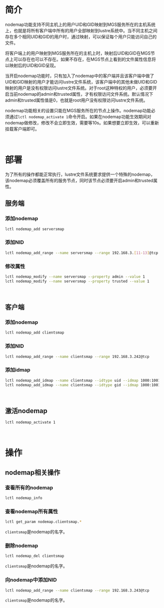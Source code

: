 # 简介
nodemap功能支持不同主机上的用户UID和GID映射到MGS服务所在的主机系统上，也就是将所有客户端中所有的用户全部映射到lustre系统中。当不同主机之间存在多个相同UID和GID的用户时，通过映射，可以保证每个用户只能访问自己的文件。

将客户端上的用户映射到MGS服务所在的主机上时，映射后UID和GID在MGS节点上可以存在也可以不存在。如果不存在，在MGS节点上看到的文件属性信息将以映射后的UID和GID呈现。

当开启nodemap功能时，只有加入了nodemap中的客户端并且该客户端中做了UID和GID映射的用户才能访问lustre文件系统，该客户端中的其他未做UID和GID映射的用户是没有权限访问lustre文件系统。对于root这种特权的用户，必须要开启当前nodemap的admin和trusted属性，才有权限访问文件系统。默认情况下admin和trusted属性值是0，也就是root用户没有权限访问lustre文件系统。

nodemap功能相关的设置只能在MGS服务所在的节点上操作。nodemap功能必须通过`lctl nodemap_activate 1`命令开启。如果在nodemap功能生效期间对nodemap做修改，修改不会立即生效，需要等10s。如果想要立即生效，可以重新挂载客户端即可。


&nbsp;
&nbsp;
# 部署
为了所有的操作都能正常执行，lustre文件系统要求提供一个特殊的nodemap，该nodemap必须覆盖所有的服务节点，同时该节点必须要开启admin和trusted属性。

## 服务端
### 添加nodemap
```bash
lctl nodemap_add serversmap
```

### 添加NID
```bash
lctl nodemap_add_range --name serversmap --range 192.168.3.[11-13]@tcp
```

### 修改属性
```bash
lctl nodemap_modify --name serversmap --property admin --value 1
lctl nodemap_modify --name serversmap --property trusted --value 1
```

&nbsp;
## 客户端
### 添加nodemap
```bash
lctl nodemap_add clientsmap
```

### 添加NID
```bash
lctl nodemap_add_range --name clientsmap --range 192.168.3.242@tcp
```

### 添加idmap
```bash
lctl nodemap_add_idmap --name clientsmap --idtype uid --idmap 1000:1001
lctl nodemap_add_idmap --name clientsmap --idtype gid --idmap 1000:1001
```

&nbsp;
## 激活nodemap
```bash
lctl nodemap_activate 1
```

&nbsp;
&nbsp;
# 操作
## nodemap相关操作
### 查看所有的nodemap
```bash
lctl nodemap_info
```

### 查看nodemap所有属性
```bash
lctl get_param nodemap.clientsmap.*
```
`clientsmap`是nodemap的名字。

### 删除nodemap
```bash
lctl nodemap_del clientsmap
```
`clientsmap`是nodemap的名字。

### 向nodemap中添加NID
```bash
lctl nodemap_add_range --name clientsmap --range 192.168.3.243@tcp
```
`clientsmap`是nodemap的名字。